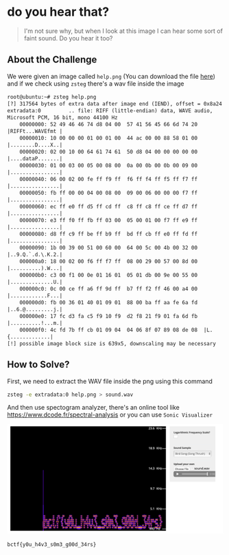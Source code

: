 # do you hear that?
> I'm not sure why, but when I look at this image I can hear some sort of faint sound. Do you hear it too?

## About the Challenge
We were given an image called `help.png` (You can download the file [here](help.png)) and if we check using `zsteg` there's a wav file inside the image

```
root@ubuntu:~# zsteg help.png
[?] 317564 bytes of extra data after image end (IEND), offset = 0x8a24
extradata:0         .. file: RIFF (little-endian) data, WAVE audio, Microsoft PCM, 16 bit, mono 44100 Hz
    00000000: 52 49 46 46 74 d8 04 00  57 41 56 45 66 6d 74 20  |RIFFt...WAVEfmt |
    00000010: 10 00 00 00 01 00 01 00  44 ac 00 00 88 58 01 00  |........D....X..|
    00000020: 02 00 10 00 64 61 74 61  50 d8 04 00 00 00 00 00  |....dataP.......|
    00000030: 01 00 03 00 05 00 08 00  0a 00 0b 00 0b 00 09 00  |................|
    00000040: 06 00 02 00 fe ff f9 ff  f6 ff f4 ff f5 ff f7 ff  |................|
    00000050: fb ff 00 00 04 00 08 00  09 00 06 00 00 00 f7 ff  |................|
    00000060: ec ff e0 ff d5 ff cd ff  c8 ff c8 ff ce ff d7 ff  |................|
    00000070: e3 ff f0 ff fb ff 03 00  05 00 01 00 f7 ff e9 ff  |................|
    00000080: d8 ff c9 ff be ff b9 ff  bd ff cb ff e0 ff fd ff  |................|
    00000090: 1b 00 39 00 51 00 60 00  64 00 5c 00 4b 00 32 00  |..9.Q.`.d.\.K.2.|
    000000a0: 18 00 02 00 f6 ff f7 ff  08 00 29 00 57 00 8d 00  |..........).W...|
    000000b0: c3 00 f1 00 0e 01 16 01  05 01 db 00 9e 00 55 00  |..............U.|
    000000c0: 0c 00 ce ff a6 ff 9d ff  b7 ff f2 ff 46 00 a4 00  |............F...|
    000000d0: fb 00 36 01 40 01 09 01  88 00 ba ff aa fe 6a fd  |..6.@.........j.|
    000000e0: 17 fc d3 fa c5 f9 10 f9  d2 f8 21 f9 01 fa 6d fb  |..........!...m.|
    000000f0: 4c fd 7b ff cb 01 09 04  04 06 8f 07 89 08 de 08  |L.{.............|
[!] possible image block size is 639x5, downscaling may be necessary
```

## How to Solve?
First, we need to extract the WAV file inside the png using this command

```bash
zsteg -e extradata:0 help.png > sound.wav
```

And then use spectogram analyzer, there's an online tool like https://www.dcode.fr/spectral-analysis or you can use `Sonic Visualizer`

![Flag](images/flag.png)

```
bctf{y0u_h4v3_s0m3_g00d_34rs}
```